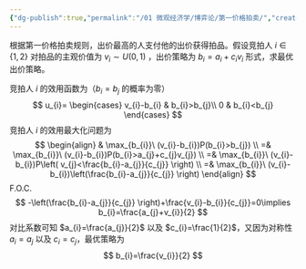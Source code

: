 ```yaml
---
{"dg-publish":true,"permalink":"/01 微观经济学/博弈论/第一价格拍卖/","created":"2024-06-21T19:23:13.372+08:00","updated":"2024-06-21T19:54:08.663+08:00"}
---
```


根据第一价格拍卖规则，出价最高的人支付他的出价获得拍品。假设竞拍人 $i\in \{ 1,2 \}$ 对拍品的主观价值为 $v_{i}\sim U(0,1)$ ，出价策略为 $b_{i}=a_{i}+c_{i}v_{i}$ 形式，求最优出价策略。

竞拍人 $i$ 的效用函数为（$b_{i}=b_{j}$ 的概率为零）
$$
u_{i}=
\begin{cases}
v_{i}-b_{i}  & b_{i}>b_{j}\\
0 & b_{i}<b_{j}
\end{cases}
$$
竞拍人 $i$ 的效用最大化问题为
$$
\begin{align}
& \max_{b_{i}}\ (v_{i}-b_{i})P(b_{i}>b_{j}) \\
=& \max_{b_{i}}\ (v_{i}-b_{i})P(b_{i}>a_{j}+c_{j}v_{j}) \\
=& \max_{b_{i}}\ (v_{i}-b_{i})P\left( v_{j}<\frac{b_{i}-a_{j}}{c_{j}} \right) \\
=& \max_{b_{i}}\ (v_{i}-b_{i})\left(\frac{b_{i}-a_{j}}{c_{j}} \right)
\end{align}
$$
F.O.C.
$$
-\left(\frac{b_{i}-a_{j}}{c_{j}} \right)+\frac{v_{i}-b_{i}}{c_{j}}=0\implies b_{i}=\frac{a_{j}+v_{i}}{2}
$$
对比系数可知 $a_{i}=\frac{a_{j}}{2}$ 以及 $c_{i}=\frac{1}{2}$，又因为对称性 $a_{i}=a_{j}$ 以及 $c_{i}=c_{j}$，最优策略为
$$
b_{i}=\frac{v_{i}}{2}
$$

